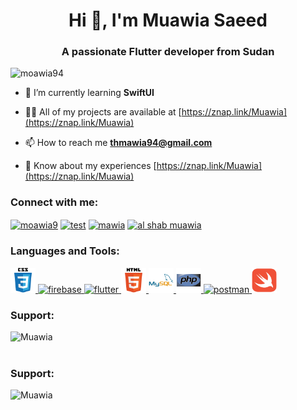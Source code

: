 
<h1 align="center">Hi 👋, I'm Muawia Saeed</h1>
<h3 align="center">A passionate Flutter developer from Sudan</h3>

<p align="left"> <img src="https://komarev.com/ghpvc/?username=moawia94&label=Profile%20views&color=0e75b6&style=flat" alt="moawia94" /> </p>

- 🌱 I’m currently learning **SwiftUI**

- 👨‍💻 All of my projects are available at [https://znap.link/Muawia](https://znap.link/Muawia)

- 📫 How to reach me **thmawia94@gmail.com**

- 📄 Know about my experiences [https://znap.link/Muawia](https://znap.link/Muawia)

<h3 align="left">Connect with me:</h3>
<p align="left">
<a href="https://twitter.com/moawia9" target="blank"><img align="center" src="https://raw.githubusercontent.com/rahuldkjain/github-profile-readme-generator/master/src/images/icons/Social/twitter.svg" alt="moawia9" height="30" width="40" /></a>
<a href="https://linkedin.com/in/test" target="blank"><img align="center" src="https://raw.githubusercontent.com/rahuldkjain/github-profile-readme-generator/master/src/images/icons/Social/linked-in-alt.svg" alt="test" height="30" width="40" /></a>
<a href="https://fb.com/mawia" target="blank"><img align="center" src="https://raw.githubusercontent.com/rahuldkjain/github-profile-readme-generator/master/src/images/icons/Social/facebook.svg" alt="mawia" height="30" width="40" /></a>
<a href="https://www.youtube.com/c/al shab muawia" target="blank"><img align="center" src="https://raw.githubusercontent.com/rahuldkjain/github-profile-readme-generator/master/src/images/icons/Social/youtube.svg" alt="al shab muawia" height="30" width="40" /></a>
</p>

<h3 align="left">Languages and Tools:</h3>
<p align="left"> <a href="https://www.w3schools.com/css/" target="_blank"> <img src="https://raw.githubusercontent.com/devicons/devicon/master/icons/css3/css3-original-wordmark.svg" alt="css3" width="40" height="40"/> </a> <a href="https://firebase.google.com/" target="_blank"> <img src="https://www.vectorlogo.zone/logos/firebase/firebase-icon.svg" alt="firebase" width="40" height="40"/> </a> <a href="https://flutter.dev" target="_blank"> <img src="https://www.vectorlogo.zone/logos/flutterio/flutterio-icon.svg" alt="flutter" width="40" height="40"/> </a> <a href="https://www.w3.org/html/" target="_blank"> <img src="https://raw.githubusercontent.com/devicons/devicon/master/icons/html5/html5-original-wordmark.svg" alt="html5" width="40" height="40"/> </a> <a href="https://www.mysql.com/" target="_blank"> <img src="https://raw.githubusercontent.com/devicons/devicon/master/icons/mysql/mysql-original-wordmark.svg" alt="mysql" width="40" height="40"/> </a> <a href="https://www.php.net" target="_blank"> <img src="https://raw.githubusercontent.com/devicons/devicon/master/icons/php/php-original.svg" alt="php" width="40" height="40"/> </a> <a href="https://postman.com" target="_blank"> <img src="https://www.vectorlogo.zone/logos/getpostman/getpostman-icon.svg" alt="postman" width="40" height="40"/> </a> <a href="https://developer.apple.com/swift/" target="_blank"> <img src="https://raw.githubusercontent.com/devicons/devicon/master/icons/swift/swift-original.svg" alt="swift" width="40" height="40"/> </a> </p>

<h3 align="left">Support:</h3>
<p><a href="https://www.buymeacoffee.com/Muawia"> <img align="left" src="https://cdn.buymeacoffee.com/buttons/v2/default-yellow.png" height="50" width="210" alt="Muawia" /></a></p><br><br>

<h3 align="left">Support:</h3>
<p><a href="https://www.buymeacoffee.com/Muawia"> <img align="left" src="https://cdn.buymeacoffee.com/buttons/v2/default-yellow.png" height="50" width="210" alt="Muawia" /></a></p><br><br>

</br>


